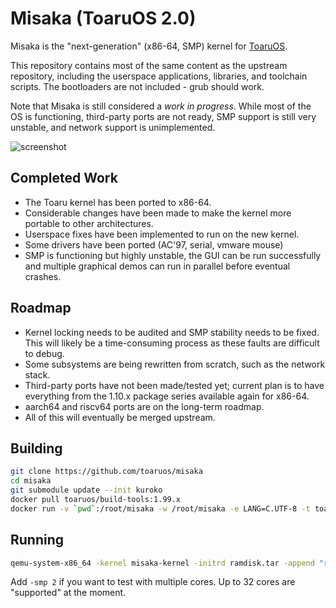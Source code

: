 # Misaka (ToaruOS 2.0)

Misaka is the "next-generation" (x86-64, SMP) kernel for [ToaruOS](https://github.com/klange/toaruos).

This repository contains most of the same content as the upstream repository, including the userspace applications, libraries, and toolchain scripts. The bootloaders are not included - grub should work.

Note that Misaka is still considered a _work in progress_. While most of the OS is functioning, third-party ports are not ready, SMP support is still very unstable, and network support is unimplemented.

![screenshot](https://klange.dev/s/Screenshot%20from%202021-05-15%2011-05-51.png)

## Completed Work

- The Toaru kernel has been ported to x86-64.
- Considerable changes have been made to make the kernel more portable to other architectures.
- Userspace fixes have been implemented to run on the new kernel.
- Some drivers have been ported (AC'97, serial, vmware mouse)
- SMP is functioning but highly unstable, the GUI can be run successfully and multiple graphical demos can run in parallel before eventual crashes.

## Roadmap

- Kernel locking needs to be audited and SMP stability needs to be fixed. This will likely be a time-consuming process as these faults are difficult to debug.
- Some subsystems are being rewritten from scratch, such as the network stack.
- Third-party ports have not been made/tested yet; current plan is to have everything from the 1.10.x package series available again for x86-64.
- aarch64 and riscv64 ports are on the long-term roadmap.
- All of this will eventually be merged upstream.

## Building

```bash
git clone https://github.com/toaruos/misaka
cd misaka
git submodule update --init kuroko
docker pull toaruos/build-tools:1.99.x
docker run -v `pwd`:/root/misaka -w /root/misaka -e LANG=C.UTF-8 -t toaruos/build-tools:1.99.x util/build-in-docker.sh
```

## Running

```bash
qemu-system-x86_64 -kernel misaka-kernel -initrd ramdisk.tar -append "root=/dev/ram0 start=live-session migrate" -enable-kvm -m 1G
```

Add `-smp 2` if you want to test with multiple cores. Up to 32 cores are "supported" at the moment.
